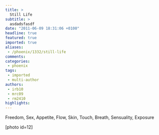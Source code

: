 ```yaml
---
title: >
  Still Life
subtitle: >
  asdadsfasdf
date: "2011-06-09 18:31:06 +0100"
headline: true
featured: true
imported: true
aliases:
 - /phoenix/1332/still-life
comments:
categories:
 - phoenix
tags:
 - imported
 - multi-author
authors:
 - irb10
 - mrc09
 - rm2410
highlights:
---
```


Freedom, Sex, Appetite, Flow, Skin, Touch, Breath, Sensuality, Exposure

[photo id=12]
